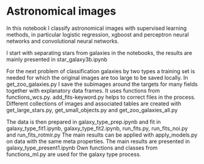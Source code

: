 # Astronomical images

In this notebook I classify astronomical images with supervised learning methods, in particular logistic regression, xgboost and perceptron neural networks and convolutional neural networks. 

I start with separating stars from galaxies in the notebooks, the results are mainly presented in star_galaxy3b.ipynb

For the next problem of classification galaxies by two types a training set is needed for which the original images are too large to be saved locally. In get_zoo_galaxies.py I save the subimages around the targets for many fields together with explanatory data frames. It uses functions from functions_wcs.py. add_fits-keyword.py helps to correct files in the process. 
Different collections of images and associated tables are created with get_large_stars.py, get_small_objects.py and get_zoo_galaxies_all.py

The data is then prepared in galaxy_type_prep.ipynb and fit in galaxy_type_fit1.ipynb, galaxy_type_fit2.ipynb, run_fits.py, run_fits_noi.py and run_fits_rotmir.py
The main results can be applied with apply_models.py on data with the same meta properties.
The main results are presented in galaxy_type_present1.ipynb
Own functions and classes from functions_ml.py are used for the galaxy type process. 
